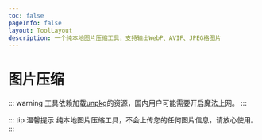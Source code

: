 ```yaml
---
toc: false
pageInfo: false
layout: ToolLayout
description: 一个纯本地图片压缩工具，支持输出WebP、AVIF、JPEG格图片
---
```


# 图片压缩

::: warning
工具依赖加载[unpkg](https://unpkg.com/)的资源，国内用户可能需要开启魔法上网。
:::

::: tip 温馨提示
纯本地图片压缩工具，不会上传您的任何图片信息，请放心使用。
:::

<ClientOnly>
  <CompressImage />
</ClientOnly>
